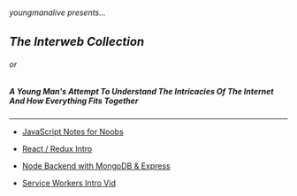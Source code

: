 ###### *youngmanalive presents...*

## *The Interweb Collection*

###### or

##### *A Young Man's Attempt To Understand The Intricacies Of The Internet And How Everything Fits Together*
---

- [JavaScript Notes for Noobs](./javascript/js_intro.md)

- [React / Redux Intro](./javascript/react/react_intro.md)

- [Node Backend with MongoDB & Express](./javascript/node/node_backend.md)

- [Service Workers Intro Vid](https://youtu.be/jVfXiv03y5c)
